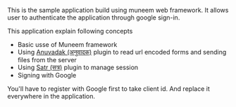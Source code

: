 This is the sample application build using muneem web framework. It allows user to authenticate the application through google sign-in. 

This application explain following concepts

* Basic usse of Muneem framework
* Using [Anuvadak (अनुवादक)](https://github.com/node-muneem/anuvadak) plugin to read url encoded forms and sending files from the server
* Using [Satr (सत्र)](https://github.com/node-muneem/satr) plugin to manage session
* Signing with Google

You'll have to register with Google first to take client id. And replace it everywhere in the application.